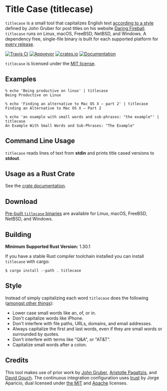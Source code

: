 # Title Case (titlecase)

`titlecase` is a small tool that capitalizes English text [according to a
style][style] defined by John Gruber for post titles on his website [Daring
Fireball].  `titlecase` runs on Linux, macOS, FreeBSD, NetBSD, and Windows. A
dependency free, single-file binary is built for each supported platform for
[every release][releases].

[![Travis CI](https://travis-ci.org/wezm/titlecase.svg?branch=master)](https://travis-ci.org/wezm/titlecase)
[![Appveyor](https://ci.appveyor.com/api/projects/status/github/wezm/titlecase?svg=true)](https://ci.appveyor.com/project/wezm/titlecase)
[![crates.io](https://img.shields.io/crates/v/titlecase.svg)](https://crates.io/crates/titlecase)
[![Documentation](https://docs.rs/titlecase/badge.svg)][crate-docs]

`titlecase` is licensed under the [MIT license][MIT].

## Examples

```
% echo 'Being productive on linux' | titlecase
Being Productive on Linux

% echo 'Finding an alternative to Mac OS X — part 2' | titlecase
Finding an Alternative to Mac OS X — Part 2

% echo 'an example with small words and sub-phrases: "the example"' | titlecase
An Example With Small Words and Sub-Phrases: "The Example"

```

## Command Line Usage

`titlecase` reads lines of text from **stdin** and prints title cased versions
to **stdout**.

## Usage as a Rust Crate

See the [crate documentation][crate-docs].

## Download

[Pre-built `titlecase` binaries][releases] are available for Linux, macOS,
FreeBSD, NetBSD, and Windows.

## Building

**Minimum Supported Rust Version:** 1.30.1

If you have a stable Rust compiler toolchain installed you can install
`titlecase` with cargo:

```
$ cargo install --path . titlecase
```

## Style

Instead of simply capitalizing each word `titlecase` does the following
([amongst other things][style]):

* Lower case small words like an, of, or in.
* Don't capitalize words like iPhone.
* Don't interfere with file paths, URLs, domains, and email addresses.
* Always capitalize the first and last words, even if they are small words
  or surrounded by quotes.
* Don't interfere with terms like "Q&A", or "AT&T".
* Capitalize small words after a colon.

## Credits

This tool makes use of prior work by [John Gruber][style], [Aristotle
Pagaltzis], and [David Gouch]. The continuous integration configuration uses
[trust] by Jorge Aparicio, dual licensed under [the MIT][trust-mit] and
[Apache][trust-apache] licenses.

[Daring Fireball]: https://daringfireball.net/
[style]: https://daringfireball.net/2008/05/title_case
[Aristotle Pagaltzis]: http://plasmasturm.org/code/titlecase/
[David Gouch]: http://individed.com/code/to-title-case/
[releases]: https://github.com/wezm/titlecase/releases
[MIT]: https://github.com/wezm/titlecase/blob/master/LICENSE
[trust]: https://github.com/japaric/trust
[trust-mit]: https://github.com/japaric/trust/blob/master/LICENSE-MIT
[trust-apache]: https://github.com/japaric/trust/blob/master/LICENSE-APACHE
[crate-docs]: https://docs.rs/crate/titlecase
